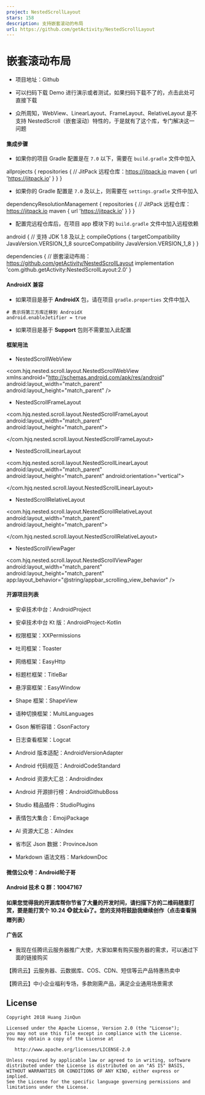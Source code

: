 ```yaml
---
project: NestedScrollLayout
stars: 158
description: 支持嵌套滚动的布局
url: https://github.com/getActivity/NestedScrollLayout
---
```


嵌套滚动布局
======

-   项目地址：Github
    
-   可以扫码下载 Demo 进行演示或者测试，如果扫码下载不了的，点击此处可直接下载
    

-   众所周知，WebView、LinearLayout、FrameLayout、RelativeLayout 是不支持 NestedScroll（嵌套滚动）特性的，于是就有了这个库，专门解决这一问题

#### 集成步骤

-   如果你的项目 Gradle 配置是在 `7.0` 以下，需要在 `build.gradle` 文件中加入

allprojects {
    repositories {
        // JitPack 远程仓库：https://jitpack.io
        maven { url 'https://jitpack.io' }
    }
}

-   如果你的 Gradle 配置是 `7.0` 及以上，则需要在 `settings.gradle` 文件中加入

dependencyResolutionManagement {
    repositories {
        // JitPack 远程仓库：https://jitpack.io
        maven { url 'https://jitpack.io' }
    }
}

-   配置完远程仓库后，在项目 app 模块下的 `build.gradle` 文件中加入远程依赖

android {
    // 支持 JDK 1.8 及以上
    compileOptions {
        targetCompatibility JavaVersion.VERSION\_1\_8
        sourceCompatibility JavaVersion.VERSION\_1\_8
    }
}

dependencies {
    // 嵌套滚动布局：https://github.com/getActivity/NestedScrollLayout
    implementation 'com.github.getActivity:NestedScrollLayout:2.0'
}

#### AndroidX 兼容

-   如果项目是基于 **AndroidX** 包，请在项目 `gradle.properties` 文件中加入

```
# 表示将第三方库迁移到 AndroidX
android.enableJetifier = true
```

-   如果项目是基于 **Support** 包则不需要加入此配置

#### 框架用法

-   NestedScrollWebView

<com.hjq.nested.scroll.layout.NestedScrollWebView
    xmlns:android\="http://schemas.android.com/apk/res/android"
    android:layout\_width\="match\_parent"
    android:layout\_height\="match\_parent" />

-   NestedScrollFrameLayout

<com.hjq.nested.scroll.layout.NestedScrollFrameLayout
    android:layout\_width\="match\_parent"
    android:layout\_height\="match\_parent"\>
    
</com.hjq.nested.scroll.layout.NestedScrollFrameLayout>

-   NestedScrollLinearLayout

<?xml version\="1.0" encoding\="utf-8"?>
<com.hjq.nested.scroll.layout.NestedScrollLinearLayout
    android:layout\_width\="match\_parent"
    android:layout\_height\="match\_parent"
    android:orientation\="vertical"\>

</com.hjq.nested.scroll.layout.NestedScrollLinearLayout>

-   NestedScrollRelativeLayout

<?xml version\="1.0" encoding\="utf-8"?>
<com.hjq.nested.scroll.layout.NestedScrollRelativeLayout
    android:layout\_width\="match\_parent"
    android:layout\_height\="match\_parent"\>

</com.hjq.nested.scroll.layout.NestedScrollRelativeLayout>

-   NestedScrollViewPager

<com.hjq.nested.scroll.layout.NestedScrollViewPager
    android:layout\_width\="match\_parent"
    android:layout\_height\="match\_parent"
    app:layout\_behavior\="@string/appbar\_scrolling\_view\_behavior" />

#### 开源项目列表

-   安卓技术中台：AndroidProject
    
-   安卓技术中台 Kt 版：AndroidProject-Kotlin
    
-   权限框架：XXPermissions
    
-   吐司框架：Toaster
    
-   网络框架：EasyHttp
    
-   标题栏框架：TitleBar
    
-   悬浮窗框架：EasyWindow
    
-   Shape 框架：ShapeView
    
-   语种切换框架：MultiLanguages
    
-   Gson 解析容错：GsonFactory
    
-   日志查看框架：Logcat
    
-   Android 版本适配：AndroidVersionAdapter
    
-   Android 代码规范：AndroidCodeStandard
    
-   Android 资源大汇总：AndroidIndex
    
-   Android 开源排行榜：AndroidGithubBoss
    
-   Studio 精品插件：StudioPlugins
    
-   表情包大集合：EmojiPackage
    
-   AI 资源大汇总：AiIndex
    
-   省市区 Json 数据：ProvinceJson
    
-   Markdown 语法文档：MarkdownDoc
    

#### 微信公众号：Android轮子哥

#### Android 技术 Q 群：10047167

#### 如果您觉得我的开源库帮你节省了大量的开发时间，请扫描下方的二维码随意打赏，要是能打赏个 10.24 🐵就太👍了。您的支持将鼓励我继续创作（点击查看捐赠列表）

#### 广告区

-   我现在任腾讯云服务器推广大使，大家如果有购买服务器的需求，可以通过下面的链接购买

【腾讯云】云服务器、云数据库、COS、CDN、短信等云产品特惠热卖中

【腾讯云】中小企业福利专场，多款刚需产品，满足企业通用场景需求

License
-------

```
Copyright 2018 Huang JinQun

Licensed under the Apache License, Version 2.0 (the "License");
you may not use this file except in compliance with the License.
You may obtain a copy of the License at

   http://www.apache.org/licenses/LICENSE-2.0

Unless required by applicable law or agreed to in writing, software
distributed under the License is distributed on an "AS IS" BASIS,
WITHOUT WARRANTIES OR CONDITIONS OF ANY KIND, either express or implied.
See the License for the specific language governing permissions and
limitations under the License.
```
